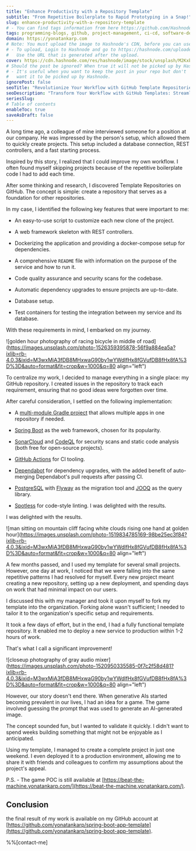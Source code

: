 ```yaml
---
title: "Enhance Productivity with a Repository Template"
subtitle: "From Repetitive Boilerplate to Rapid Prototyping in a Snap!"
slug: enhance-productivity-with-a-repository-template
# - You can find tags information from here https://github.com/Hashnode/support/blob/main/misc/tags.json
tags: programming-blogs, github, project-management, ci-cd, software-development-tools
domain: https://yonatankarp.com
# Note: You must upload the image to Hashnode's CDN, before you can use it here.
# - To upload, Login to Hashnode and go to https://hashnode.com/uploader
#   Use the URL that is generated after the upload.
cover: https://cdn.hashnode.com/res/hashnode/image/stock/unsplash/M2Kxb80gqcc/upload/35dc7cae9ebbacd3bcd2c3047cc867a8.jpeg
# Should the post be ignored? When true it will not be picked up by Hashnode.
# - It's useful when you want to keep the post in your repo but don't
#   want it to be picked up by Hashnode.
ignorePost: false
seoTitle: "Revolutionize Your Workflow with GitHub Template Repositories"
seoDescription: "Transform Your Workflow with GitHub Templates: Streamline project management, automate CI/CD, and boost productivity with versatile repositories"
seriesSlug:
# Table of contents
enableToc: true
saveAsDraft: false
---
```



A long time ago, a colleague of mine interviewed someone for a position at our company. He was impressed by the person's setup, which allowed them to quickly create projects. This setup included a database connection, REST controllers, and a fast starting process.

Inspired by this story, I realized that I could improve my own workflow. I often found myself skipping projects because of the repetitive boilerplate code I had to add each time.

After some thinking and research, I discovered Template Repositories on GitHub. The concept is simple: create a repository that serves as a foundation for other repositories.

In my case, I identified the following key features that were important to me:

* An easy-to-use script to customize each new clone of the project.
    
* A web framework skeleton with REST controllers.
    
* Dockerizing the application and providing a docker-compose setup for dependencies.
    
* A comprehensive `README` file with information on the purpose of the service and how to run it.
    
* Code quality assurance and security scans for the codebase.
    
* Automatic dependency upgrades to ensure projects are up-to-date.
    
* Database setup.
    
* Test containers for testing the integration between my service and its database.
    

With these requirements in mind, I embarked on my journey.

![golden hour photography of racing bicycle in middle of road](https://images.unsplash.com/photo-1526359395878-56f9a884ea5a?ixlib=rb-4.0.3&ixid=M3wxMjA3fDB8MHxwaG90by1wYWdlfHx8fGVufDB8fHx8fA%3D%3D&auto=format&fit=crop&w=1000&q=80 align="left")

To centralize my work, I decided to manage everything in a single place: my GitHub repository. I created issues in the repository to track each requirement, ensuring that no good ideas were forgotten over time.

After careful consideration, I settled on the following implementation:

* A [multi-module Gradle project](https://docs.gradle.org/current/userguide/multi_project_builds.html) that allows multiple apps in one repository if needed.
    
* [Spring Boot](https://spring.io/projects/spring-boot) as the web framework, chosen for its popularity.
    
* [SonarCloud](https://www.sonarsource.com/products/sonarcloud/) and [CodeQL](https://codeql.github.com/) for security scans and static code analysis (both free for open-source projects).
    
* [GitHub Actions](https://github.com/features/actions) for CI tooling.
    
* [Dependabot](https://github.blog/2020-06-01-keep-all-your-packages-up-to-date-with-dependabot/) for dependency upgrades, with the added benefit of auto-merging Dependabot's pull requests after passing CI.
    
* [PostgreSQL](https://www.postgresql.org/) with [Flyway](https://flywaydb.org/) as the migration tool and [JOOQ](https://www.jooq.org/) as the query library.
    
* [Spotless](https://github.com/diffplug/spotless) for code-style linting. I was delighted with the results.
    

I was delighted with the results.

![man sitting on mountain cliff facing white clouds rising one hand at golden hour](https://images.unsplash.com/photo-1519834785169-98be25ec3f84?ixlib=rb-4.0.3&ixid=M3wxMjA3fDB8MHxwaG90by1wYWdlfHx8fGVufDB8fHx8fA%3D%3D&auto=format&fit=crop&w=1000&q=80 align="left")

A few months passed, and I used my template for several small projects. However, one day at work, I noticed that we were falling into the same repetitive patterns I had resolved for myself. Every new project meant creating a new repository, setting up a new deployment, and spending days on work that had minimal impact on our users.

I discussed this with my manager and took it upon myself to fork my template into the organization. Forking alone wasn't sufficient; I needed to tailor it to the organization's specific setup and requirements.

It took a few days of effort, but in the end, I had a fully functional template repository. It enabled me to deploy a new service to production within 1-2 hours of work.

That's what I call a significant improvement!

![closeup photography of gray audio mixer](https://images.unsplash.com/photo-1520950335585-0f7c2f58d481?ixlib=rb-4.0.3&ixid=M3wxMjA3fDB8MHxwaG90by1wYWdlfHx8fGVufDB8fHx8fA%3D%3D&auto=format&fit=crop&w=1000&q=80 align="left")

However, our story doesn't end there. When generative AIs started becoming prevalent in our lives, I had an idea for a game. The game involved guessing the prompt that was used to generate an AI-generated image.

The concept sounded fun, but I wanted to validate it quickly. I didn't want to spend weeks building something that might not be enjoyable as I anticipated.

Using my template, I managed to create a complete project in just one weekend. I even deployed it to a production environment, allowing me to share it with friends and colleagues to confirm my assumptions about the project's appeal.

P.S. - The game POC is still available at [https://beat-the-machine.yonatankarp.com/](https://beat-the-machine.yonatankarp.com/).

## Conclusion

the final result of my work is available on my GitHub account at [https://github.com/yonatankarp/spring-boot-app-template](https://github.com/yonatankarp/spring-boot-app-template).

%%[contact-me]
